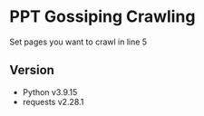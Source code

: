 # PPT Gossiping Crawling

Set pages you want to crawl in line 5


## Version

- Python v3.9.15
- requests v2.28.1